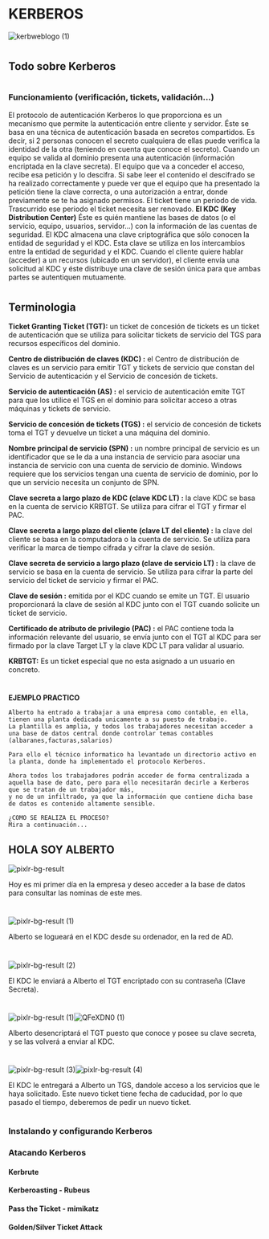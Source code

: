 # KERBEROS
![kerbweblogo (1)](https://user-images.githubusercontent.com/87484792/131123599-fed87e5c-3701-4648-8483-d48433b54810.png)
#
## Todo sobre Kerberos
#
### Funcionamiento (verificación, tickets, validación...)

El protocolo de autenticación Kerberos lo que proporciona es un mecanismo que permite la autenticación entre cliente y servidor.
Éste se basa en una técnica de autenticación basada en secretos compartidos. Es decir, si 2 personas conocen el secreto cualquiera de ellas puede verifica la identidad de la otra (teniendo en cuenta que conoce el secreto).
Cuando un equipo se valida al dominio presenta una autenticación (información encriptada en la clave secreta).
El equipo que va a conceder el acceso, recibe esa petición y lo descifra. Si sabe leer el contenido el descifrado se ha realizado correctamente y puede ver que el equipo que ha presentado la petición tiene la clave correcta, o una autorización a entrar, donde previamente se te ha asignado permisos.
El ticket tiene un periodo de vida. Trascurrido ese periodo el ticket necesita ser renovado.
**El KDC (Key Distribution Center)**
Éste es quién mantiene las bases de datos (o el servicio, equipo, usuarios, servidor...) con la información de las cuentas de seguridad.
El KDC almacena una clave criptográfica que sólo conocen la entidad de seguridad y el KDC. Esta clave se utiliza en los intercambios entre la entidad de seguridad y el KDC.
Cuando el cliente quiere hablar (acceder) a un recursos (ubicado en un servidor), el cliente envía una solicitud al KDC y éste distribuye una clave de sesión única para que ambas partes se autentiquen mutuamente.

#

## Terminologia
**Ticket Granting Ticket (TGT):** un ticket de concesión de tickets es un ticket de autenticación que se utiliza para solicitar tickets de servicio del TGS para recursos específicos del dominio.

**Centro de distribución de claves (KDC) :** el Centro de distribución de claves es un servicio para emitir TGT y tickets de servicio que constan del Servicio de autenticación y el Servicio de concesión de tickets.

**Servicio de autenticación (AS) :** el servicio de autenticación emite TGT para que los utilice el TGS en el dominio  para solicitar acceso a otras máquinas y tickets de servicio.

**Servicio de concesión de tickets (TGS) :** el servicio de concesión de tickets toma el TGT y devuelve un ticket a una máquina del dominio.

**Nombre principal de servicio (SPN) :** un nombre principal de servicio es un identificador que se le da a una instancia de servicio para asociar una instancia de servicio con una cuenta de servicio de dominio. Windows requiere que los servicios tengan una cuenta de servicio de dominio, por lo que un servicio necesita un conjunto de SPN.

**Clave secreta a largo plazo de KDC (clave KDC LT)  :** la clave KDC se basa en la cuenta de servicio KRBTGT. Se utiliza para cifrar el TGT y firmar el PAC.

**Clave secreta a largo plazo del cliente (clave LT del cliente)  :** la clave del cliente se basa en la computadora o la cuenta de servicio. Se utiliza para verificar la marca de tiempo cifrada y cifrar la clave de sesión.

**Clave secreta de servicio a largo plazo (clave de servicio LT)  :** la clave de servicio se basa en la cuenta de servicio. Se utiliza para cifrar la parte del servicio del ticket de servicio y firmar el PAC.

**Clave de sesión :** emitida por el KDC cuando se emite un TGT. El usuario proporcionará la clave de sesión al KDC junto con el TGT cuando solicite un ticket de servicio.

**Certificado de atributo de privilegio (PAC) :** el PAC contiene toda la información relevante del usuario, se envía junto con el TGT al KDC para ser firmado por la clave Target LT y la clave KDC LT para validar al usuario.

**KRBTGT:** Es un ticket especial que no esta asignado a un usuario en concreto. 

#

**EJEMPLO PRACTICO**
```
Alberto ha entrado a trabajar a una empresa como contable, en ella, tienen una planta dedicada unicamente a su puesto de trabajo.
La plantilla es amplia, y todos los trabajadores necesitan acceder a una base de datos central donde controlar temas contables (albaranes,facturas,salarios)

Para ello el técnico informatico ha levantado un directorio activo en la planta, donde ha implementado el protocolo Kerberos.

Ahora todos los trabajadores podrán acceder de forma centralizada a aquella base de dato, pero para ello necesitarán decirle a Kerberos que se tratan de un trabajador más,
y no de un infiltrado, ya que la información que contiene dicha base de datos es contenido altamente sensible.

¿COMO SE REALIZA EL PROCESO?
Mira a continuación...
```

## HOLA SOY ALBERTO
![pixlr-bg-result](https://user-images.githubusercontent.com/87484792/131126333-81d13c99-d3b8-4f53-841c-791ea89da567.png)

Hoy es mi primer día en la empresa y deseo acceder a la base de datos para consultar las nominas de este mes.
#

![pixlr-bg-result (1)](https://user-images.githubusercontent.com/87484792/131130255-fcfb5f58-9279-4e08-b939-f3ab2971fedb.png)

Alberto se logueará en el KDC desde su ordenador, en la red de AD.
#

![pixlr-bg-result (2)](https://user-images.githubusercontent.com/87484792/131131210-e7525441-ddcc-4568-a512-72d957982d25.png)

El KDC le enviará a Alberto el TGT encriptado con su contraseña (Clave Secreta). 
#

![pixlr-bg-result (1)](https://user-images.githubusercontent.com/87484792/131130255-fcfb5f58-9279-4e08-b939-f3ab2971fedb.png)![QFeXDN0 (1)](https://user-images.githubusercontent.com/87484792/131131621-39b66f29-93ab-4172-aca5-34018694ebfd.png)

Alberto desencriptará el TGT puesto que conoce y posee su clave secreta, y se las volverá a enviar al KDC.
#

![pixlr-bg-result (3)](https://user-images.githubusercontent.com/87484792/131132499-3cad1b7d-d93b-477c-83b0-1520969bc096.png)![pixlr-bg-result (4)](https://user-images.githubusercontent.com/87484792/131132849-9669bda1-3b9e-4d62-b320-572e870db5e7.png)

El KDC le entregará a Alberto un TGS, dandole acceso a los servicios que le haya solicitado. Este nuevo ticket tiene fecha de caducidad, por lo que pasado el tiempo, deberemos de pedir un nuevo ticket. 


#
### Instalando y configurando Kerberos
### Atacando Kerberos
#### Kerbrute
#### Kerberoasting - Rubeus
#### Pass the Ticket - mimikatz
#### Golden/Silver Ticket Attack
